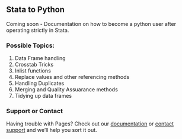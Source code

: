 ## Stata to Python

Coming soon - Documentation on how to become a python user after operating strictly in Stata.

### Possible Topics:
1. Data Frame handling
2. Crosstab Tricks
3. Inlist functions
4. Replace values and other referencing methods
5. Handling Duplicates
6. Merging and Quality Assuarance methods
7. Tidying up data frames




### Support or Contact

Having trouble with Pages? Check out our [documentation](https://help.github.com/categories/github-pages-basics/) or [contact support](https://github.com/contact) and we’ll help you sort it out.
